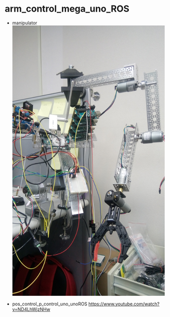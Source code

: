 # arm_control_mega_uno_ROS

* manipulator
![](https://github.com/ChingHengWang/arm_control_mega_uno_ROS/blob/master/pos_control_uno_noROS/DSC_0106.JPG)
 

* pos_control_p_control_uno_unoROS
https://www.youtube.com/watch?v=ND4LhWjzNHw

